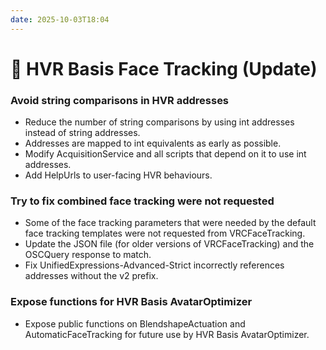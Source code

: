 ```yaml
---
date: 2025-10-03T18:04
---
```


# 🔺 HVR Basis Face Tracking (Update)

<HaiTags>
<HaiTag requiresBasis={true} short={true} />
</HaiTags>

### Avoid string comparisons in HVR addresses

- Reduce the number of string comparisons by using int addresses instead of string addresses.
- Addresses are mapped to int equivalents as early as possible.
- Modify AcquisitionService and all scripts that depend on it to use int addresses.
- Add HelpUrls to user-facing HVR behaviours.

### Try to fix combined face tracking were not requested

- Some of the face tracking parameters that were needed by the default face tracking templates were not requested from VRCFaceTracking.
- Update the JSON file (for older versions of VRCFaceTracking) and the OSCQuery response to match.
- Fix UnifiedExpressions-Advanced-Strict incorrectly references addresses without the v2 prefix.

### Expose functions for HVR Basis AvatarOptimizer

- Expose public functions on BlendshapeActuation and AutomaticFaceTracking for future use by HVR Basis AvatarOptimizer.
